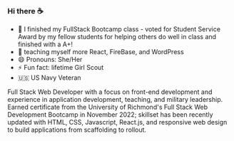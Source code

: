 ### Hi there ☕️
- 🔭 I finished my FullStack Bootcamp class - voted for Student Service Award by my fellow students for helping others do well in class and finished with a A+!
- 🌱 teaching myself more React, FireBase, and WordPress
- 😄 Pronouns: She/Her
- ⚡ Fun fact: lifetime Girl Scout
- 🇺🇸 US Navy Veteran

Full Stack Web Developer with a focus on front-end development and experience in application development, teaching, and military leadership. Earned certificate from the University of Richmond's Full Stack Web Development Bootcamp in November 2022; skillset has been recently updated with HTML, CSS, Javascript, React.js, and responsive web design to build applications from scaffolding to rollout.
